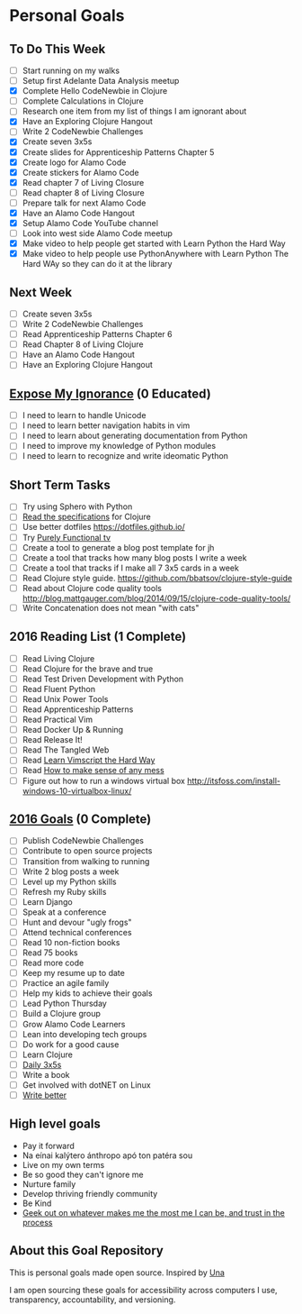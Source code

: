 Personal Goals
==============

## To Do This Week
- [ ] Start running on my walks
- [ ] Setup first Adelante Data Analysis meetup
- [x] Complete Hello CodeNewbie in Clojure
- [ ] Complete Calculations in Clojure
- [ ] Research one item from my list of things I am ignorant about
- [x] Have an Exploring Clojure Hangout
- [ ] Write 2 CodeNewbie Challenges
- [x] Create seven 3x5s
- [x] Create slides for Apprenticeship Patterns Chapter 5
- [x] Create logo for Alamo Code
- [x] Create stickers for Alamo Code
- [x] Read chapter 7 of Living Closure
- [ ] Read chapter 8 of Living Closure
- [ ] Prepare talk for next Alamo Code
- [x] Have an Alamo Code Hangout
- [x] Setup Alamo Code YouTube channel
- [ ] Look into west side Alamo Code meetup
- [x] Make video to help people get started with Learn Python the Hard Way
- [x] Make video to help people use PythonAnywhere with Learn Python The Hard WAy so they can do it at the library

## Next Week
- [ ] Create seven 3x5s
- [ ] Write 2 CodeNewbie Challenges
- [ ] Read Apprenticeship Patterns Chapter 6
- [ ] Read Chapter 8 of Living Clojure
- [ ] Have an Alamo Code Hangout
- [ ] Have an Exploring Clojure Hangout

## [Expose My Ignorance](http://jamalhansen.com/exposing-my-ignorance.html) (0 Educated)
- [ ] I need to learn to handle Unicode
- [ ] I need to learn better navigation habits in vim
- [ ] I need to learn about generating documentation from Python
- [ ] I need to improve my knowledge of Python modules
- [ ] I need to learn to recognize and write ideomatic Python

## Short Term Tasks
- [ ] Try using Sphero with Python
- [ ] [Read the specifications](http://chimera.labs.oreilly.com/books/1234000001813/ch02.html#solution_id1) for Clojure
- [ ] Use better dotfiles https://dotfiles.github.io/
- [ ] Try [Purely Functional tv](http://www.purelyfunctional.tv/)
- [ ] Create a tool to generate a blog post template for jh
- [ ] Create a tool that tracks how many blog posts I write a week
- [ ] Create a tool that tracks if I make all 7 3x5 cards in a week
- [ ] Read Clojure style guide. https://github.com/bbatsov/clojure-style-guide
- [ ] Read about Clojure code quality tools
http://blog.mattgauger.com/blog/2014/09/15/clojure-code-quality-tools/
- [ ] Write Concatenation does not mean "with cats"

## 2016 Reading List (1 Complete)

- [ ] Read Living Clojure
- [ ] Read Clojure for the brave and true
- [ ] Read Test Driven Development with Python
- [ ] Read Fluent Python
- [ ] Read Unix Power Tools
- [ ] Read Apprenticeship Patterns
- [ ] Read Practical Vim
- [ ] Read Docker Up & Running
- [ ] Read Release It!
- [ ] Read The Tangled Web
- [ ] Read [Learn Vimscript the Hard Way](http://learnvimscriptthehardway.stevelosh.com/)
- [ ] Read [How to make sense of any mess](http://www.howtomakesenseofanymess.com/)
- [ ] Figure out how to run a windows virtual box http://itsfoss.com/install-windows-10-virtualbox-linux/

## [2016 Goals](https://workflowy.com) (0 Complete)
- [ ] Publish CodeNewbie Challenges
- [ ] Contribute to open source projects
- [ ] Transition from walking to running
- [ ] Write 2 blog posts a week
- [ ] Level up my Python skills
- [ ] Refresh my Ruby skills
- [ ] Learn Django
- [ ] Speak at a conference
- [ ] Hunt and devour "ugly frogs"
- [ ] Attend technical conferences
- [ ] Read 10 non-fiction books
- [ ] Read 75 books
- [ ] Read more code
- [ ] Keep my resume up to date
- [ ] Practice an agile family
- [ ] Help my kids to achieve their goals
- [ ] Lead Python Thursday
- [ ] Build a Clojure group
- [ ] Grow Alamo Code Learners
- [ ] Lean into developing tech groups
- [ ] Do work for a good cause
- [ ] Learn Clojure
- [ ] [Daily 3x5s](http://thedaily3x5.com)
- [ ] Write a book
- [ ] Get involved with dotNET on Linux
- [ ] [Write better](http://www.jamesaltucher.com/2011/03/33-unusual-tips-to-being-a-better-writer/)

## High level goals
* Pay it forward
* Na eínai kalýtero ánthropo apó ton patéra sou
* Live on my own terms
* Be so good they can't ignore me
* Nurture family
* Develop thriving friendly community
* Be Kind
* [Geek out on whatever makes me the most me I can be, and trust in the process](http://www.superlativelyrude.com/2016/01/laura-jane-williams-marie-claire-bravery-ambassador-break-free.html)

## About this Goal Repository
This is personal goals made open source.  Inspired by [Una](http://una.im/personal-goals-guide/)

I am open sourcing these goals for accessibility across computers I use, transparency, accountability, and versioning.
